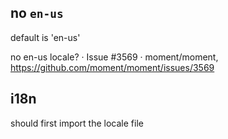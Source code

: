 ## no `en-us`

default is 'en-us'

no en-us locale? · Issue #3569 · moment/moment, https://github.com/moment/moment/issues/3569

## i18n

should first import the locale file

